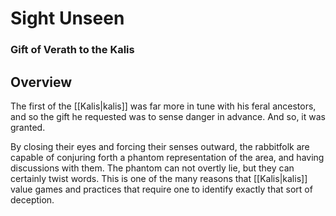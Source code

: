 # Sight Unseen
### Gift of Verath to the Kalis

## Overview

The first of the [[Kalis|kalis]] was far more in tune with his feral ancestors, and so the gift he requested was to sense danger in advance.
And so, it was granted.

By closing their eyes and forcing their senses outward, the rabbitfolk are capable of conjuring forth a phantom representation of the area, and having discussions with them.
The phantom can not overtly lie, but they can certainly twist words.
This is one of the many reasons that [[Kalis|kalis]] value games and practices that require one to identify exactly that sort of deception.
